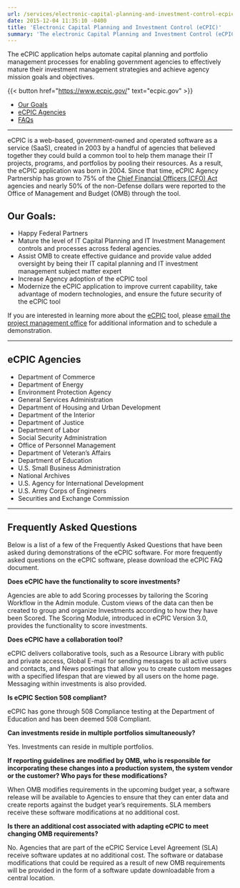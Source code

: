 ```yaml
---
url: /services/electronic-capital-planning-and-investment-control-ecpic/
date: 2015-12-04 11:35:10 -0400
title: 'Electronic Capital Planning and Investment Control (eCPIC)'
summary: 'The electronic Capital Planning and Investment Control (eCPIC) application helps automate capital planning and portfolio management processes for enabling government agencies to effectively mature their investment management strategies and achieve agency mission goals and objectives.'
---
```


<div class="deck"><p>The eCPIC application helps automate capital planning and portfolio management processes for enabling government agencies to effectively mature their investment management strategies and achieve agency mission goals and objectives.</p>

{{< button href="https://www.ecpic.gov/" text="ecpic.gov" >}}</div>

- [Our Goals](#our-goals)
- [eCPIC Agencies](#ecpic-agencies)
- [FAQs](#frequently-asked-questions)

---

eCPIC is a web-based, government-owned and operated software as a service (SaaS), created in 2003 by a handful of  agencies that believed together they could build a common tool to help them manage their IT projects, programs, and portfolios by pooling their resources. As a result, the eCPIC application was born in 2004. Since that time, eCPIC Agency Partnership has grown to 75% of the [Chief Financial Officers (CFO) Act](https://www.congress.gov/bill/101st-congress/house-bill/5687) agencies and nearly 50% of the non-Defense dollars were reported to the Office of Management and Budget (OMB) through the tool.

## Our Goals:

  * Happy Federal Partners
  * Mature the level of IT Capital Planning and IT Investment Management controls and processes across federal agencies.
  * Assist OMB to create effective guidance and provide value added oversight by being their IT capital planning and IT investment management subject matter expert
  * Increase Agency adoption of the eCPIC tool
  * Modernize the eCPIC application to improve current capability, take advantage of modern technologies, and ensure the future security of the eCPIC tool

If you are interested in learning more about the [eCPIC](https://www.ecpic.gov/) tool, please [email the project management office](mailto:ecpic.pmo@gsa.gov) for additional information and to schedule a demonstration.

---

## eCPIC Agencies

- Department of Commerce
- Department of Energy
- Environment Protection Agency
- General Services Administration
- Department of Housing and Urban Development
- Department of the Interior
- Department of Justice
- Department of Labor
- Social Security Administration
- Office of Personnel Management
- Department of Veteran’s Affairs
- Department of Education
- U.S. Small Business Administration
- National Archives
- U.S. Agency for International Development
- U.S. Army Corps of Engineers
- Securities and Exchange Commission

---

## Frequently Asked Questions

Below is a list of a few of the Frequently Asked Questions that have been asked during demonstrations of the eCPIC software. For more frequently asked questions on the eCPIC software, please download the eCPIC FAQ document.

**Does eCPIC have the functionality to score investments?**

Agencies are able to add Scoring processes by tailoring the Scoring Workflow in the Admin module. Custom views of the data can then be created to group and organize Investments according to how they have been Scored. The Scoring Module, introduced in eCPIC Version 3.0, provides the functionality to score investments.

**Does eCPIC have a collaboration tool?**

eCPIC delivers collaborative tools, such as a Resource Library with public and private access, Global E-mail for sending messages to all active users and contacts, and News postings that allow you to create custom messages with a specified lifespan that are viewed by all users on the home page. Messaging within investments is also provided.

**Is eCPIC Section 508 compliant?**

eCPIC has gone through 508 Compliance testing at the Department of Education and has been deemed 508 Compliant.

**Can investments reside in multiple portfolios simultaneously?**

Yes. Investments can reside in multiple portfolios.

**If reporting guidelines are modified by OMB, who is responsible for incorporating these changes into a production system, the system vendor or the customer? Who pays for these modifications?**

When OMB modifies requirements in the upcoming budget year, a software release will be available to Agencies to ensure that they can enter data and create reports against the budget year’s requirements. SLA members receive these software modifications at no additional cost.

**Is there an additional cost associated with adapting eCPIC to meet changing OMB requirements?**

No. Agencies that are part of the eCPIC Service Level Agreement (SLA) receive software updates at no additional cost. The software or database modifications that could be required as a result of new OMB requirements will be provided in the form of a software update downloadable from a central location.
